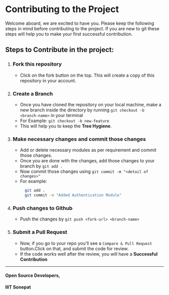 # Contributing to the Project
Welcome aboard, we are excited to have you. Please keep the following steps in mind before contributing to the project. If you are new to git these steps will help you to make your first successful contribution.
## Steps to Contribute in the project:
1. ### Fork this repository
    - Click on the fork button on the top. This will create a copy of this repository in your account.

2. ### Create a Branch
    - Once you have cloned the repository on your local machine, make a new branch inside the directory by running `git checkout -b <branch-name>` in your terminal
    - For Example:
      `git checkout -b new-feature`
    - This will help you to keep the **Tree Hygiene**.
    
3. ### Make necessary changes and commit those changes
    - Add or delete necessary modules as per requirement and commit those changes.
    - Once you are done with the changes, add those changes to your branch by `git add .`
    - Now commit those changes using `git commit -m "<detail of changes>"`
    - For example:
      ```sh
        git add .
        git commit -m "Added Authentication Module"
      ```
      
4. ### Push changes to Github
    - Push the changes by `git push <fork-url> <branch-name>`
   
5. ### Submit a Pull Request
    - Now, if you go to your repo you'll see a `Compare & Pull Request` button.Click on that, and submit the code for review.
    - If the code works well after the review, you will have a **Successful Contribution**

---
    
#### Open Source Developers, 
#### IIIT Sonepat
